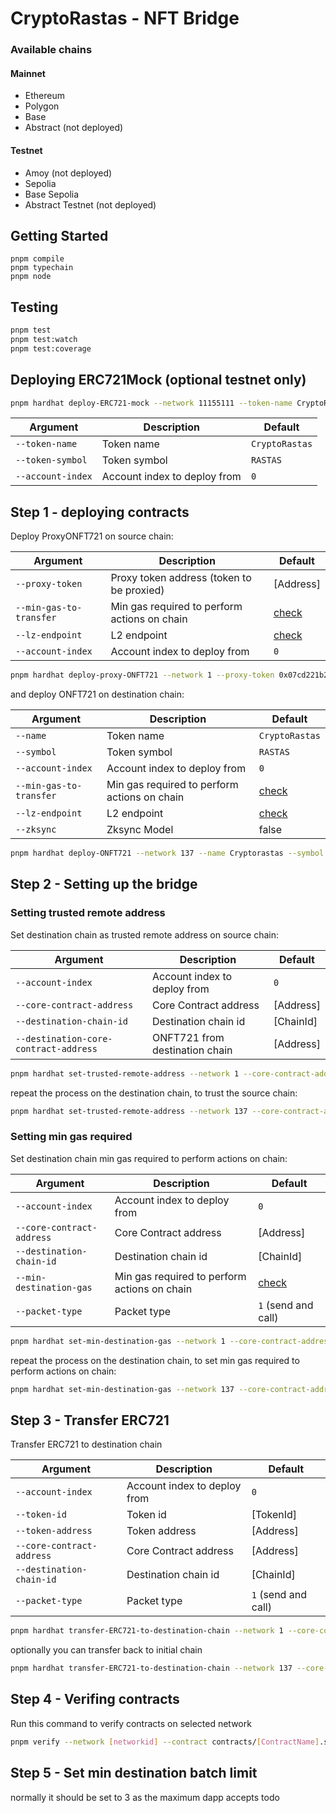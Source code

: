# CryptoRastas - NFT Bridge

### Available chains

#### Mainnet

- Ethereum
- Polygon
- Base
- Abstract (not deployed)

#### Testnet

- Amoy (not deployed)
- Sepolia
- Base Sepolia
- Abstract Testnet (not deployed)

## Getting Started

```shell
pnpm compile
pnpm typechain
pnpm node
```

## Testing

```bash
pnpm test
pnpm test:watch
pnpm test:coverage
```

## Deploying ERC721Mock (optional testnet only)

```bash
pnpm hardhat deploy-ERC721-mock --network 11155111 --token-name CryptoRastas222 --token-symbol RASTAS222
```

| Argument          | Description                  | Default        |
| ----------------- | ---------------------------- | -------------- |
| `--token-name`    | Token name                   | `CryptoRastas` |
| `--token-symbol`  | Token symbol                 | `RASTAS`       |
| `--account-index` | Account index to deploy from | `0`            |

## Step 1 - deploying contracts

Deploy ProxyONFT721 on source chain:

| Argument                | Description                                  | Default                   |
| ----------------------- | -------------------------------------------- | ------------------------- |
| `--proxy-token`         | Proxy token address (token to be proxied)    | [Address]                 |
| `--min-gas-to-transfer` | Min gas required to perform actions on chain | [check](config/chains.ts) |
| `--lz-endpoint`         | L2 endpoint                                  | [check](config/chains.ts) |
| `--account-index`       | Account index to deploy from                 | `0`                       |

```bash
pnpm hardhat deploy-proxy-ONFT721 --network 1 --proxy-token 0x07cd221b2fe54094277a2f4e1c1bc6df14e63678
```

and deploy ONFT721 on destination chain:

| Argument                | Description                                  | Default                   |
| ----------------------- | -------------------------------------------- | ------------------------- |
| `--name`                | Token name                                   | `CryptoRastas`            |
| `--symbol`              | Token symbol                                 | `RASTAS`                  |
| `--account-index`       | Account index to deploy from                 | `0`                       |
| `--min-gas-to-transfer` | Min gas required to perform actions on chain | [check](config/chains.ts) |
| `--lz-endpoint`         | L2 endpoint                                  | [check](config/chains.ts) |
| `--zksync`              | Zksync Model                                 | false                     |

```bash
pnpm hardhat deploy-ONFT721 --network 137 --name Cryptorastas --symbol RASTA
```

## Step 2 - Setting up the bridge

### Setting trusted remote address

Set destination chain as trusted remote address on source chain:

| Argument                              | Description                    | Default   |
| ------------------------------------- | ------------------------------ | --------- |
| `--account-index`                     | Account index to deploy from   | `0`       |
| `--core-contract-address`             | Core Contract address          | [Address] |
| `--destination-chain-id`              | Destination chain id           | [ChainId] |
| `--destination-core-contract-address` | ONFT721 from destination chain | [Address] |

```bash
pnpm hardhat set-trusted-remote-address --network 1 --core-contract-address 0xfD691DCf0Cd713986F9218F3dc7aEb5f2b9e7480 --destination-chain-id 137 --destination-core-contract-address 0xfD691DCf0Cd713986F9218F3dc7aEb5f2b9e7480
```

repeat the process on the destination chain, to trust the source chain:

```bash
pnpm hardhat set-trusted-remote-address --network 137 --core-contract-address 0xfD691DCf0Cd713986F9218F3dc7aEb5f2b9e7480 --destination-chain-id 1 --destination-core-contract-address 0xfD691DCf0Cd713986F9218F3dc7aEb5f2b9e7480
```

### Setting min gas required

Set destination chain min gas required to perform actions on chain:

| Argument                  | Description                                  | Default                   |
| ------------------------- | -------------------------------------------- | ------------------------- |
| `--account-index`         | Account index to deploy from                 | `0`                       |
| `--core-contract-address` | Core Contract address                        | [Address]                 |
| `--destination-chain-id`  | Destination chain id                         | [ChainId]                 |
| `--min-destination-gas`   | Min gas required to perform actions on chain | [check](config/chains.ts) |
| `--packet-type`           | Packet type                                  | `1` (send and call)       |

```bash
pnpm hardhat set-min-destination-gas --network 1 --core-contract-address 0xfD691DCf0Cd713986F9218F3dc7aEb5f2b9e7480 --destination-chain-id 137
```

repeat the process on the destination chain, to set min gas required to perform actions on chain:

```bash
pnpm hardhat set-min-destination-gas --network 137 --core-contract-address 0xfD691DCf0Cd713986F9218F3dc7aEb5f2b9e7480 --destination-chain-id 1
```

## Step 3 - Transfer ERC721

Transfer ERC721 to destination chain

| Argument                  | Description                  | Default             |
| ------------------------- | ---------------------------- | ------------------- |
| `--account-index`         | Account index to deploy from | `0`                 |
| `--token-id`              | Token id                     | [TokenId]           |
| `--token-address`         | Token address                | [Address]           |
| `--core-contract-address` | Core Contract address        | [Address]           |
| `--destination-chain-id`  | Destination chain id         | [ChainId]           |
| `--packet-type`           | Packet type                  | `1` (send and call) |

```bash
pnpm hardhat transfer-ERC721-to-destination-chain --network 1 --core-contract-address 0xfD691DCf0Cd713986F9218F3dc7aEb5f2b9e7480 --destination-chain-id 137 --token-address 0x07cd221b2fe54094277a2f4e1c1bc6df14e63678 --token-id 1
```

optionally you can transfer back to initial chain

```bash
pnpm hardhat transfer-ERC721-to-destination-chain --network 137 --core-contract-address 0xfD691DCf0Cd713986F9218F3dc7aEb5f2b9e7480 --destination-chain-id 1 --token-address 0xfD691DCf0Cd713986F9218F3dc7aEb5f2b9e7480 --token-id 1
```

## Step 4 - Verifing contracts

Run this command to verify contracts on selected network

```bash
pnpm verify --network [networkid] --contract contracts/[ContractName].sol:[Contract] [contractAddress] [arguments]
```

## Step 5 - Set min destination batch limit

normally it should be set to 3 as the maximum dapp accepts
todo
